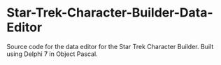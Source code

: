 Star-Trek-Character-Builder-Data-Editor
=======================================

Source code for the data editor for the Star Trek Character Builder. Built using Delphi 7 in Object Pascal.
